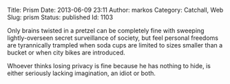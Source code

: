 Title: Prism
Date: 2013-06-09 23:11
Author: markos
Category: Catchall, Web
Slug: prism
Status: published
Id: 1103

<html>
 <body>
  <div>
   <p>
    Only brains twisted in a pretzel can be completely fine with sweeping lightly-overseen secret surveillance of society, but feel personal freedoms are tyrannically trampled when soda cups are limited to sizes smaller than a bucket or when city bikes are introduced.
   </p>
   <p>
    Whoever thinks losing privacy is fine because he has nothing to hide, is either seriously lacking imagination, an idiot or both.
   </p>
  </div>
 </body>
</html>